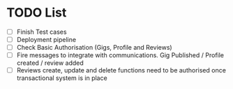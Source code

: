 # TODO List

- [ ] Finish Test cases
- [ ] Deployment pipeline
- [ ] Check Basic Authorisation (Gigs, Profile and Reviews)
- [ ] Fire messages to integrate with communications. Gig Published / Profile created / review added
- [ ] Reviews create, update and delete functions need to be authorised once transactional system is in place

